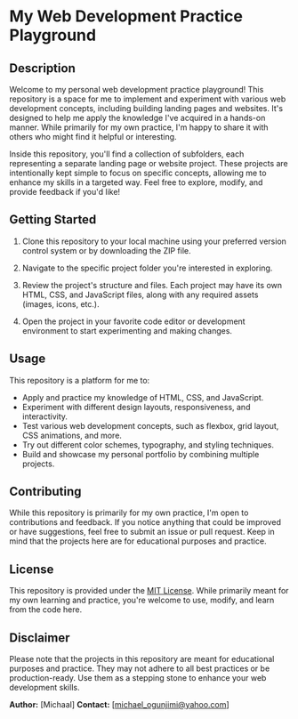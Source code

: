 # My Web Development Practice Playground

## Description

Welcome to my personal web development practice playground! This repository is a space for me to implement and experiment with various web development concepts, including building landing pages and websites. It's designed to help me apply the knowledge I've acquired in a hands-on manner. While primarily for my own practice, I'm happy to share it with others who might find it helpful or interesting.

Inside this repository, you'll find a collection of subfolders, each representing a separate landing page or website project. These projects are intentionally kept simple to focus on specific concepts, allowing me to enhance my skills in a targeted way. Feel free to explore, modify, and provide feedback if you'd like!

## Getting Started

1. Clone this repository to your local machine using your preferred version control system or by downloading the ZIP file.

2. Navigate to the specific project folder you're interested in exploring.

3. Review the project's structure and files. Each project may have its own HTML, CSS, and JavaScript files, along with any required assets (images, icons, etc.).

4. Open the project in your favorite code editor or development environment to start experimenting and making changes.

## Usage

This repository is a platform for me to:

- Apply and practice my knowledge of HTML, CSS, and JavaScript.
- Experiment with different design layouts, responsiveness, and interactivity.
- Test various web development concepts, such as flexbox, grid layout, CSS animations, and more.
- Try out different color schemes, typography, and styling techniques.
- Build and showcase my personal portfolio by combining multiple projects.

## Contributing

While this repository is primarily for my own practice, I'm open to contributions and feedback. If you notice anything that could be improved or have suggestions, feel free to submit an issue or pull request. Keep in mind that the projects here are for educational purposes and practice.

## License

This repository is provided under the [MIT License](LICENSE). While primarily meant for my own learning and practice, you're welcome to use, modify, and learn from the code here.

## Disclaimer

Please note that the projects in this repository are meant for educational purposes and practice. They may not adhere to all best practices or be production-ready. Use them as a stepping stone to enhance your web development skills.

**Author:** [Michaal]
**Contact:** [michael_ogunjimi@yahoo.com]
